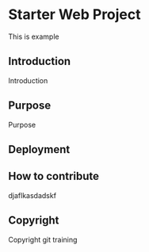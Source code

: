 # Starter Web Project

This is example

## Introduction

Introduction

## Purpose

Purpose

## Deployment

## How to contribute


djaflkasdadskf

## Copyright

Copyright git training